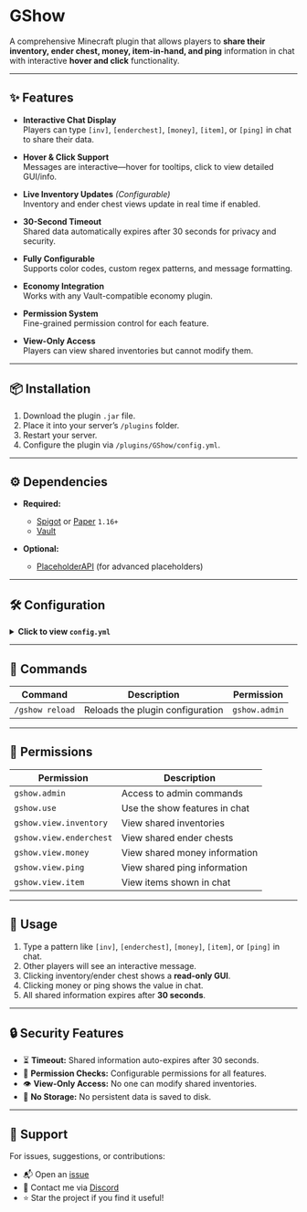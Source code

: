 # GShow

A comprehensive Minecraft plugin that allows players to **share their inventory, ender chest, money, item-in-hand, and ping** information in chat with interactive **hover and click** functionality.

---

## ✨ Features

- **Interactive Chat Display**  
  Players can type `[inv]`, `[enderchest]`, `[money]`, `[item]`, or `[ping]` in chat to share their data.

- **Hover & Click Support**  
  Messages are interactive—hover for tooltips, click to view detailed GUI/info.

- **Live Inventory Updates** *(Configurable)*  
  Inventory and ender chest views update in real time if enabled.

- **30-Second Timeout**  
  Shared data automatically expires after 30 seconds for privacy and security.

- **Fully Configurable**  
  Supports color codes, custom regex patterns, and message formatting.

- **Economy Integration**  
  Works with any Vault-compatible economy plugin.

- **Permission System**  
  Fine-grained permission control for each feature.

- **View-Only Access**  
  Players can view shared inventories but cannot modify them.

---

## 📦 Installation

1. Download the plugin `.jar` file.
2. Place it into your server’s `/plugins` folder.
3. Restart your server.
4. Configure the plugin via `/plugins/GShow/config.yml`.

---

## ⚙️ Dependencies

- **Required:**  
  - [Spigot](https://www.spigotmc.org/) or [Paper](https://papermc.io/) `1.16+`  
  - [Vault](https://www.spigotmc.org/resources/vault.34315/)

- **Optional:**  
  - [PlaceholderAPI](https://www.spigotmc.org/resources/placeholderapi.6245/) (for advanced placeholders)

---

## 🛠 Configuration

<details>
<summary><strong>Click to view <code>config.yml</code></strong></summary>

```yaml
# GShow Plugin Configuration
# Color codes: &0-&9, &a-&f, &k-&o, &r

# Regex patterns for detecting show commands in chat
# To disable a feature simply remove the list and add [] after the feature
# Example: inventory: []
# Example: enderchest: []
# Example: money: []
# Example: ping: []
# Example: item: []
patterns:
  inventory:
    - "\[inv\]"
    - "\[inventory\]"
    - "\[items\]"
  enderchest:
    - "\[enderchest\]"
    - "\[ender\]"
    - "\[ec\]"
  money:
    - "\[money\]"
    - "\[balance\]"
    - "\[bal\]"
  ping:
    - "\[ping\]"
    - "\[ms\]"
    - "\[latency\]"
  item:
    - "\[item\]"
    - "\[hand\]"
    - "\[i\]"

# Chat output messages (supports color codes, hex and placeholders if PlaceholderAPI is installed)
messages:
  global:
    no_permission: "&cYou don't have permission to use this command!"
    reload_success: "&aGShow configuration reloaded successfully!"
  inventory:
    format: "&e&lGSHOW &8/ &f{player} &7is showing their &bInventory"
    hover: "&eClick to view {player}'s inventory"
    no_permission: "&cYou don't have permission to view inventories!"
    expired: "&cThis inventory view has expired!"
  enderchest:
    format: "&e&lGSHOW &8/ &f{player} &7is showing their &dEnder Chest"
    hover: "&eClick to view {player}'s ender chest"
    no_permission: "&cYou don't have permission to view ender chests!"
    expired: "&cThis ender chest view has expired!"
  money:
    format: "&e&lGSHOW &8/ &f{player} &7has &a{amount}"
    hover: "&eShows {player}'s balance"
    no_permission: "&cYou don't have permission to view balances!"
    expired: "&cThis balance view has expired!"
  ping:
    format: "&e&lGSHOW &8/ &f{player} &7has &e{ping}ms &7ping"
    hover: "&eShows {player}'s connection ping"
    no_permission: "&cYou don't have permission to view ping!"
    expired: "&cThis ping view has expired!"
  item:
    format_1x: "&e&lGSHOW &8/ &f{player} &7is showing &b{item}" # If the amount of item in hand is 1
    format: "&e&lGSHOW &8/ &f{player} &7is showing &e{amount}x &b{item}" #  If the amount of item in hand is more than 1
    hover: "&eClick to view {player}'s {item}"
    no_item_in_hand: "&cYou must be holding an item to show it!"
    no_permission: "&cYou don't have permission to view items!"
    expired: "&cThis item view has expired!"

# Settings
settings:
  view_timeout: 30  # in seconds
  enable_live_updates: true # Whether to enable live updates for views
  require_permission: false # Whether to require permissions for "viewing"

# Permissions
permissions:
  use: "gshow.use"
  admin: "gshow.admin"
  view:
    inventory: "gshow.view.inventory"
    enderchest: "gshow.view.enderchest"
    money: "gshow.view.money"
    ping: "gshow.view.ping"
    item: "gshow.view.item"
```

</details>

---

## 🔧 Commands

| Command           | Description                         | Permission      |
|------------------|-------------------------------------|-----------------|
| `/gshow reload`  | Reloads the plugin configuration     | `gshow.admin`   |

---

## 🔐 Permissions

| Permission                   | Description                                  |
|-----------------------------|----------------------------------------------|
| `gshow.admin`               | Access to admin commands                     |
| `gshow.use`                 | Use the show features in chat                |
| `gshow.view.inventory`      | View shared inventories                      |
| `gshow.view.enderchest`     | View shared ender chests                     |
| `gshow.view.money`          | View shared money information                |
| `gshow.view.ping`           | View shared ping information                 |
| `gshow.view.item`           | View items shown in chat                     |

---

## 💬 Usage

1. Type a pattern like `[inv]`, `[enderchest]`, `[money]`, `[item]`, or `[ping]` in chat.
2. Other players will see an interactive message.
3. Clicking inventory/ender chest shows a **read-only GUI**.
4. Clicking money or ping shows the value in chat.
5. All shared information expires after **30 seconds**.

---

## 🔒 Security Features

- ⏳ **Timeout:** Shared information auto-expires after 30 seconds.  
- 🔐 **Permission Checks:** Configurable permissions for all features.  
- 👁️ **View-Only Access:** No one can modify shared inventories.  
- 🧼 **No Storage:** No persistent data is saved to disk.

---

## 🤝 Support

For issues, suggestions, or contributions:
- 📬 Open an [issue](../../issues)
- 💬 Contact me via [Discord](https://discordapp.com/users/709208284489449604)
- ⭐ Star the project if you find it useful!
